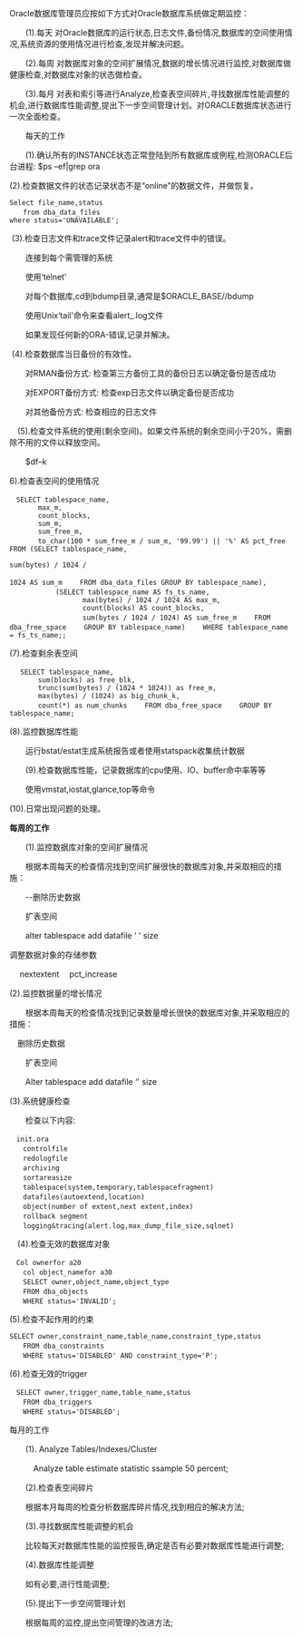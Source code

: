 Oracle数据库管理员应按如下方式对Oracle数据库系统做定期监控： 

　　(1).每天 对Oracle数据库的运行状态,日志文件,备份情况,数据库的空间使用情况,系统资源的使用情况进行检查,发现并解决问题。

　　(2).每周 对数据库对象的空间扩展情况,数据的增长情况进行监控,对数据库做健康检查,对数据库对象的状态做检查。

　　(3).每月 对表和索引等进行Analyze,检查表空间碎片,寻找数据库性能调整的机会,进行数据库性能调整,提出下一步空间管理计划。对ORACLE数据库状态进行一次全面检查。

　　每天的工作

　　(1).确认所有的INSTANCE状态正常登陆到所有数据库或例程,检测ORACLE后台进程: $ps –ef|grep ora

​		(2).检查数据文件的状态记录状态不是“online”的数据文件，并做恢复。　

```
Select file_name,status
　　from dba_data_files
where status='UNAVAILABLE';

```

​       (3).检查日志文件和trace文件记录alert和trace文件中的错误。

　　连接到每个需管理的系统

　　使用‘telnet' 

　　对每个数据库,cd到bdump目录,通常是$ORACLE_BASE//bdump 

　　使用Unix‘tail'命令来查看alert_.log文件 

　　如果发现任何新的ORA-错误,记录并解决。

​       (4).检查数据库当日备份的有效性。

　　对RMAN备份方式: 检查第三方备份工具的备份日志以确定备份是否成功

　　对EXPORT备份方式: 检查exp日志文件以确定备份是否成功

　　对其他备份方式: 检查相应的日志文件

　(5).检查文件系统的使用(剩余空间)。如果文件系统的剩余空间小于20%，需删除不用的文件以释放空间。

　　$df–k

6).检查表空间的使用情况

```
　SELECT tablespace_name,
       max_m,
       count_blocks,
       sum_m,
       sum_free_m,
       to_char(100 * sum_free_m / sum_m, '99.99') || '%' AS pct_free 　　FROM (SELECT tablespace_name,
                                                                                   sum(bytes) / 1024 /
                                                                                   1024 AS sum_m 　　FROM dba_data_files GROUP BY tablespace_name),
       　　 (SELECT tablespace_name AS fs_ts_name,
                  max(bytes) / 1024 / 1024 AS max_m,
                  count(blocks) AS count_blocks,
                  sum(bytes / 1024 / 1024) AS sum_free_m 　　FROM dba_free_space 　　GROUP BY tablespace_name) 　　WHERE tablespace_name = fs_ts_name;;

```

(7).检查剩余表空间　

```
　 SELECT tablespace_name,
       sum(blocks) as free_blk,
       trunc(sum(bytes) / (1024 * 1024)) as free_m,
       max(bytes) / (1024) as big_chunk_k,
       count(*) as num_chunks 　　FROM dba_free_space 　　GROUP BY tablespace_name;

```

(8).监控数据库性能

　　运行bstat/estat生成系统报告或者使用statspack收集统计数据

　　(9).检查数据库性能，记录数据库的cpu使用、IO、buffer命中率等等

　　使用vmstat,iostat,glance,top等命令

(10).日常出现问题的处理。



**每周的工作**

　　(1).监控数据库对象的空间扩展情况

　　根据本周每天的检查情况找到空间扩展很快的数据库对象,并采取相应的措施：

　　--删除历史数据

　　扩表空间

　　alter tablespace add datafile ‘ ' size

调整数据对象的存储参数

　 nextextent
 　pct_increase

(2).监控数据量的增长情况

　　根据本周每天的检查情况找到记录数量增长很快的数据库对象,并采取相应的措施：

　删除历史数据

　　扩表空间

　　Alter tablespace add datafile ‘' size

(3).系统健康检查

　　检查以下内容:　　　

```
　init.ora
　　controlfile
　　redologfile
　　archiving
　　sortareasize
　　tablespace(system,temporary,tablespacefragment)
　　datafiles(autoextend,location)
　　object(number of extent,next extent,index)
　　rollback segment
　　logging&tracing(alert.log,max_dump_file_size,sqlnet)

```

　(4).检查无效的数据库对象　

```
　Col ownerfor a20
　　col object_namefor a30
　　SELECT owner,object_name,object_type
　　FROM dba_objects
　　WHERE status='INVALID';
```

(5).检查不起作用的约束　

```
SELECT owner,constraint_name,table_name,constraint_type,status
　　FROM dba_constraints
　　WHERE status='DISABLED' AND constraint_type='P';

```

(6).检查无效的trigger　

```
　SELECT owner,trigger_name,table_name,status
　　FROM dba_triggers
　　WHERE status='DISABLED';

```

每月的工作

　　(1). Analyze Tables/Indexes/Cluster　

　　　Analyze table estimate statistic ssample 50 percent;

　　(2).检查表空间碎片

　　根据本月每周的检查分析数据库碎片情况,找到相应的解决方法;

　　(3).寻找数据库性能调整的机会

　　比较每天对数据库性能的监控报告,确定是否有必要对数据库性能进行调整;

　　(4).数据库性能调整

　　如有必要,进行性能调整;

　　(5).提出下一步空间管理计划

　　根据每周的监控,提出空间管理的改进方法;